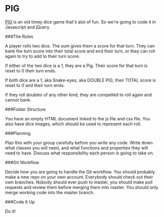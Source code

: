 PIG
======

[PIG](http://en.wikipedia.org/wiki/Pig_(dice_game)) is an old timey dice game that's alot of fun. So we're going to code it in Javascript and jQuery.

###The Rules

A player rolls two dice. The sum gives them a score for that turn. They can bank the turn score into their total score and end their turn, or they can roll again to try to add to their turn score.

If either of the two dice is a 1, they are a Pig. Their score for that turn is reset to 0 their turn ends.

If both dice are a 1, aka Snake-eyes, aka DOUBLE PIG, their TOTAL score is reset to 0 and their turn ends.

If they roll doubles of any other kind, they are compelled to roll again and cannot bank.

###Folder Structure

You have an empty HTML document linked to the js file and css file. You also have dice images, which should be used to represent each roll.

###Planning

Plan this with your group carefully before you write any code. Write down what classes you will need, and what functions and properties they will need to have. Discuss what responsibility each person is going to take on.

###Git Workflow

Decide how you are going to handle the Git workflow. You should probably make a new repo on your own account. Everybody should check out their own branches. Nobody should ever push to master, you should make pull requests and review them before merging them into master. You should only merge working code into the master branch.

###Code It Up

Do it!
